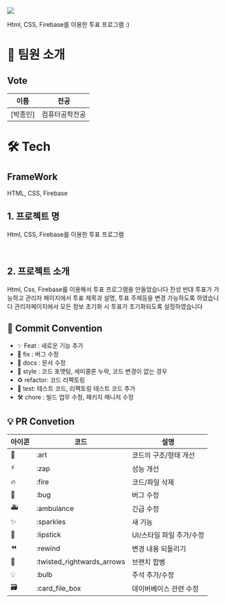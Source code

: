 <div><img src="https://capsule-render.vercel.app/api?type=waving&height=200&color=gradient&text=Vote" /></div>



Html, CSS, Firebase를 이용한 투표 프로그램 :)

# 👋 팀원 소개

## Vote

| 이름                                   | 전공           |
| -------------------------------------- | -------------- | 
| [박종민]  | 컴퓨터공학전공 | 


# 🛠️ Tech

## FrameWork

HTML, CSS, Firebase

## 1. 프로젝트 명

Html, CSS, Firebase를 이용한 투표 프로그램


<br/>

## 2. 프로젝트 소개

Html, Css, Firebase를 이용해서 투표 프로그램을 만들었습니다
찬성 반대 투표가 가능하고
관리자 페이지에서 투표 제목과 설명, 투표 주제등을 변경 가능하도록 하였습니다
관리자페이지에서 모든 정보 초기화 시 투표가 초기화되도록 설정하였습니다


## 🎯 Commit Convention

- ✨ Feat : 새로운 기능 추가
- 🐛 fix : 버그 수정
- 📑 docs : 문서 수정
- 💄 style : 코드 포맷팅, 세미콜론 누락, 코드 변경이 없는 경우
- ♻️ refactor: 코드 리펙토링
- 🧪 test: 테스트 코드, 리펙토링 테스트 코드 추가
- 🛠️ chore : 빌드 업무 수정, 패키지 매니저 수정

## 💡 PR Convetion

| 아이콘 | 코드                       | 설명                     |
| ------ | -------------------------- | ------------------------ |
| 🎨     | :art                       | 코드의 구조/형태 개선    |
| ⚡️    | :zap                       | 성능 개선                |
| 🔥     | :fire                      | 코드/파일 삭제           |
| 🐛     | :bug                       | 버그 수정                |
| 🚑     | :ambulance                 | 긴급 수정                |
| ✨     | :sparkles                  | 새 기능                  |
| 💄     | :lipstick                  | UI/스타일 파일 추가/수정 |
| ⏪     | :rewind                    | 변경 내용 되돌리기       |
| 🔀     | :twisted_rightwards_arrows | 브랜치 합병              |
| 💡     | :bulb                      | 주석 추가/수정           |
| 🗃      | :card_file_box             | 데이버베이스 관련 수정   |
